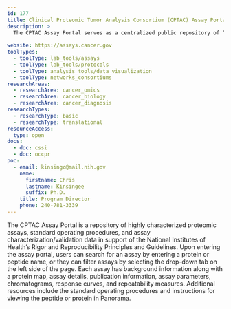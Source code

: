 ```yaml
---
id: 177
title: Clinical Proteomic Tumor Analysis Consortium (CPTAC) Assay Portal
description: >
  The CPTAC Assay Portal serves as a centralized public repository of “fit-for-purpose,” multiplexed quantitative mass spectrometry-based proteomic targeted assays.
  
website: https://assays.cancer.gov
toolTypes:
  - toolType: lab_tools/assays
  - toolType: lab_tools/protocols
  - toolType: analysis_tools/data_visualization
  - toolType: networks_consortiums
researchAreas:
  - researchArea: cancer_omics
  - researchArea: cancer_biology
  - researchArea: cancer_diagnosis
researchTypes:
  - researchType: basic
  - researchType: translational
resourceAccess:
  type: open
docs:
  - doc: cssi
  - doc: occpr
poc:
  - email: kinsingc@mail.nih.gov
    name:
      firstname: Chris
      lastname: Kinsingee
      suffix: Ph.D.
    title: Program Director
    phone: 240-781-3339
---
```

The CPTAC Assay Portal is a repository of highly characterized proteomic assays, standard operating procedures, and assay characterization/validation data in support of the National Institutes of Health’s Rigor and Reproducibility Principles and Guidelines. Upon entering the assay portal, users can search for an assay by entering a protein or peptide name, or they can filter assays by selecting the drop-down tab on the left side of the page. Each assay has background information along with a protein map, assay details, publication information, assay parameters, chromatograms, response curves, and repeatability measures. Additional resources include the standard operating procedures and instructions for viewing the peptide or protein in Panorama.
